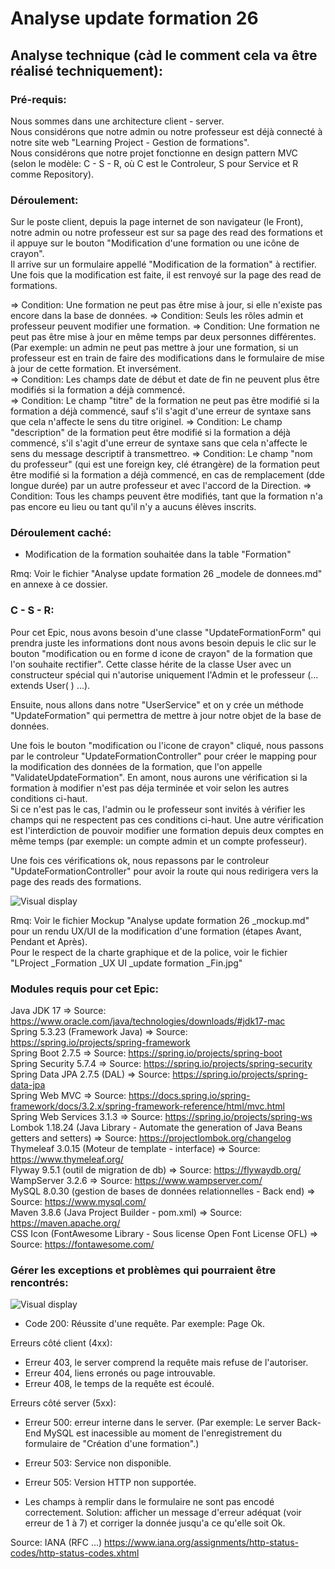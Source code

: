 # Analyse update formation 26  
## Analyse technique (càd le comment cela va être réalisé techniquement):  
### Pré-requis:  
Nous sommes dans une architecture client - server.  
Nous considérons que notre admin ou notre professeur est déjà connecté à notre site web "Learning Project - Gestion de formations".  
Nous considérons que notre projet fonctionne en design pattern MVC (selon le modèle: C - S - R, où C est le Controleur, S pour Service et R comme Repository).

### Déroulement:
Sur le poste client, depuis la page internet de son navigateur (le Front), notre admin ou notre professeur est sur sa page des read des formations et il appuye sur le bouton "Modification d'une formation ou une icône de crayon".  
Il arrive sur un formulaire appellé "Modification de la formation" à rectifier.  
Une fois que la modification est faite, il est renvoyé sur la page des read de formations.  

  => Condition: Une formation ne peut pas être mise à jour, si elle n'existe pas encore dans la base de données. 
  => Condition: Seuls les rôles admin et professeur peuvent modifier une formation.
  => Condition: Une formation ne peut pas être mise à jour en même temps par deux personnes différentes. (Par exemple: un admin ne peut pas mettre à jour une formation,
  si un professeur est en train de faire des modifications dans le formulaire de mise à jour de cette formation. Et inversément.   
  => Condition: Les champs date de début et date de fin ne peuvent plus être modifiés si la formation a déjà commencé.  
  => Condition: Le champ "titre" de la formation ne peut pas être modifié si la formation a déjà commencé, sauf s'il s'agit d'une erreur de syntaxe sans que cela n'affecte le sens du titre originel.
  => Condition: Le champ "description" de la formation peut être modifié si la formation a déjà commencé, s'il s'agit d'une erreur de syntaxe sans que cela n'affecte le sens du message descriptif à transmettreo.
  => Condition: Le champ "nom du professeur" (qui est une foreign key, clé étrangère) de la formation peut être modifié si la formation a déjà commencé, en cas de remplacement (dde longue durée) par un autre professeur et avec l'accord de la Direction.
  => Condition: Tous les champs peuvent être modifiés, tant que la formation n'a pas encore eu lieu ou tant qu'il n'y a aucuns élèves inscrits.




### Déroulement caché:
- Modification de la formation souhaitée dans la table "Formation"  

  

Rmq: Voir le fichier "Analyse update formation 26 _modele de donnees.md" en annexe à ce dossier.








### C - S - R:  
Pour cet Epic, nous avons besoin d'une classe "UpdateFormationForm" qui prendra juste les informations dont nous avons besoin depuis le clic sur le bouton "modification ou en forme d icone de crayon" de la formation que l'on souhaite rectifier".
Cette classe hérite de la classe User avec un constructeur spécial qui n'autorise uniquement l'Admin et le professeur   (... extends User( ) ...).

Ensuite, nous allons dans notre "UserService" et on y crée un méthode "UpdateFormation" qui permettra de mettre à jour notre objet de la base de données.



Une fois le bouton "modification ou l'icone de crayon" cliqué, nous passons par le controleur "UpdateFormationController" pour créer le mapping pour la modification des données de la formation, 
que  l'on appelle "ValidateUpdateFormation".
En amont, nous aurons une vérification si la formation à modifier n'est pas déja terminée et voir selon les autres conditions ci-haut.  
Si ce n'est pas le cas, l'admin ou le professeur sont invités à vérifier les champs qui ne respectent pas ces conditions ci-haut.
Une autre vérification est l'interdiction de pouvoir modifier une formation depuis deux comptes en même temps (par exemple: un compte admin et un compte professeur).

Une fois ces vérifications ok, nous repassons par le controleur "UpdateFormationController" pour avoir la route qui nous redirigera vers la page des reads des formations.


![Visual display](https://github.com/corentingoo/Learning_project_group_2/blob/documentation-26-update-formation/Docs/EPIC_update_formation/LProject%20_Formation%20_MindMap%20_Path%20du%20update%20_Fin.jpg)

Rmq: Voir le fichier Mockup "Analyse update formation 26 _mockup.md" pour un rendu UX/UI de la modification d'une formation (étapes Avant, Pendant et Après).  
Pour le respect de la charte graphique et de la police, voir le fichier "LProject _Formation _UX UI _update formation _Fin.jpg"


### Modules requis pour cet Epic:  
Java JDK 17  => Source: https://www.oracle.com/java/technologies/downloads/#jdk17-mac  
Spring 5.3.23 (Framework Java) => Source: https://spring.io/projects/spring-framework  
Spring Boot 2.7.5 => Source: https://spring.io/projects/spring-boot  
Spring Security 5.7.4 => Source: https://spring.io/projects/spring-security  
Spring Data JPA 2.7.5 (DAL) => Source: https://spring.io/projects/spring-data-jpa  
Spring Web MVC => Source: https://docs.spring.io/spring-framework/docs/3.2.x/spring-framework-reference/html/mvc.html  
Spring Web Services 3.1.3 => Source: https://spring.io/projects/spring-ws  
Lombok 1.18.24 (Java Library - Automate the generation of Java Beans getters and setters) => Source: https://projectlombok.org/changelog  
Thymeleaf 3.0.15 (Moteur de template - interface) => Source: https://www.thymeleaf.org/  
Flyway 9.5.1 (outil de migration de db) => Source: https://flywaydb.org/  
WampServer 3.2.6 => Source: https://www.wampserver.com/  
MySQL 8.0.30 (gestion de bases de données relationnelles - Back end) => Source: https://www.mysql.com/  
Maven 3.8.6 (Java Project Builder - pom.xml) => Source: https://maven.apache.org/  
CSS Icon (FontAwesome Library - Sous license Open Font License OFL) => Source: https://fontawesome.com/  





### Gérer les exceptions et problèmes qui pourraient être rencontrés:  
![Visual display](https://github.com/corentingoo/Learning_project_group_2/blob/documentation-26-update-formation/Docs/EPIC_update_formation/LProject%20_Formation%20_MindMap%20_Code%20HTTP%20_Fin.jpg)

- Code 200: Réussite d'une requête. Par exemple: Page Ok.

Erreurs côté client (4xx):
- Erreur 403, le server comprend la requête mais refuse de l'autoriser.
- Erreur 404, liens erronés ou page introuvable.
- Erreur 408, le temps de la requête est écoulé.

Erreurs côté server (5xx):
- Erreur 500: erreur interne dans le server.
(Par exemple: Le server Back-End MySQL est inacessible au moment de l'enregistrement du formulaire de "Création d'une formation".)
- Erreur 503: Service non disponible.
- Erreur 505: Version HTTP non supportée.

- Les champs à remplir dans le formulaire ne sont pas encodé correctement. 
Solution: afficher un message d'erreur adéquat (voir erreur de 1 à 7) et corriger la donnée jusqu'a ce qu'elle soit Ok.  


Source: IANA (RFC ...) https://www.iana.org/assignments/http-status-codes/http-status-codes.xhtml

